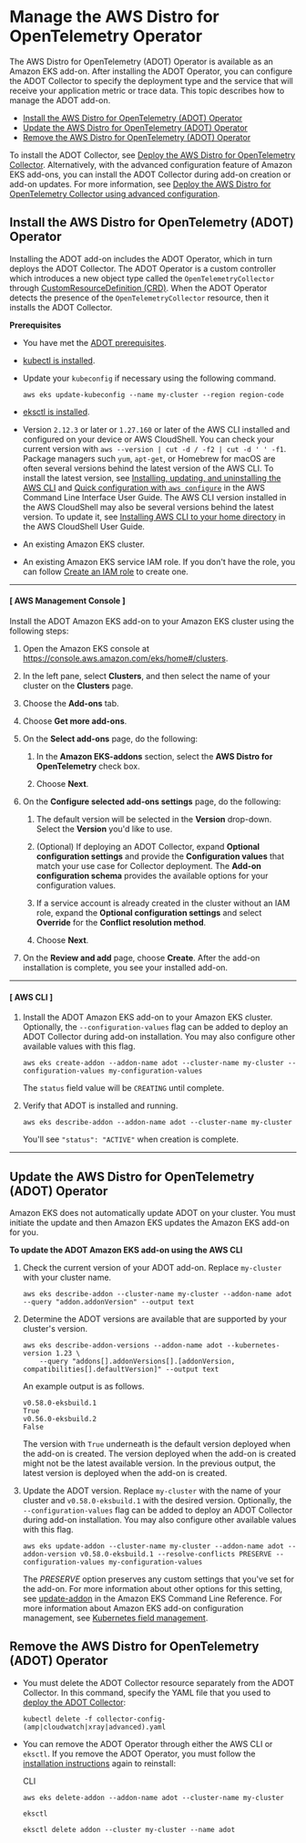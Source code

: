 # Manage the AWS Distro for OpenTelemetry Operator<a name="adot-manage"></a>

The AWS Distro for OpenTelemetry \(ADOT\) Operator is available as an Amazon EKS add\-on\. After installing the ADOT Operator, you can configure the ADOT Collector to specify the deployment type and the service that will receive your application metric or trace data\. This topic describes how to manage the ADOT add\-on\.
+ [Install the AWS Distro for OpenTelemetry \(ADOT\) Operator](#adot-install)
+ [Update the AWS Distro for OpenTelemetry \(ADOT\) Operator](#adot-update)
+ [Remove the AWS Distro for OpenTelemetry \(ADOT\) Operator](#adot-remove)

To install the ADOT Collector, see [Deploy the AWS Distro for OpenTelemetry Collector](deploy-collector.md)\. Alternatively, with the advanced configuration feature of Amazon EKS add\-ons, you can install the ADOT Collector during add\-on creation or add\-on updates\. For more information, see [Deploy the AWS Distro for OpenTelemetry Collector using advanced configuration](deploy-collector-advanced-configuration.md)\.

## Install the AWS Distro for OpenTelemetry \(ADOT\) Operator<a name="adot-install"></a>

Installing the ADOT add\-on includes the ADOT Operator, which in turn deploys the ADOT Collector\. The ADOT Operator is a custom controller which introduces a new object type called the `OpenTelemetryCollector` through [CustomResourceDefinition \(CRD\)](https://kubernetes.io/docs/tasks/extend-kubernetes/custom-resources/custom-resource-definitions/)\. When the ADOT Operator detects the presence of the `OpenTelemetryCollector` resource, then it installs the ADOT Collector\.

**Prerequisites**
+ You have met the [ADOT prerequisites](adot-reqts.md)\.
+ [kubectl is installed](install-kubectl.md)\.
+ Update your `kubeconfig` if necessary using the following command\.

  ```
  aws eks update-kubeconfig --name my-cluster --region region-code
  ```
+ [eksctl is installed](eksctl.md)\.
+ Version `2.12.3` or later or `1.27.160` or later of the AWS CLI installed and configured on your device or AWS CloudShell\. You can check your current version with `aws --version | cut -d / -f2 | cut -d ' ' -f1`\. Package managers such `yum`, `apt-get`, or Homebrew for macOS are often several versions behind the latest version of the AWS CLI\. To install the latest version, see [ Installing, updating, and uninstalling the AWS CLI](https://docs.aws.amazon.com/cli/latest/userguide/cli-chap-install.html) and [Quick configuration with `aws configure`](https://docs.aws.amazon.com/cli/latest/userguide/cli-configure-quickstart.html#cli-configure-quickstart-config) in the AWS Command Line Interface User Guide\. The AWS CLI version installed in the AWS CloudShell may also be several versions behind the latest version\. To update it, see [ Installing AWS CLI to your home directory](https://docs.aws.amazon.com/cloudshell/latest/userguide/vm-specs.html#install-cli-software) in the AWS CloudShell User Guide\.
+ An existing Amazon EKS cluster\.
+ An existing Amazon EKS service IAM role\. If you don't have the role, you can follow [Create an IAM role](adot-iam.md) to create one\.

------
#### [ AWS Management Console ]

Install the ADOT Amazon EKS add\-on to your Amazon EKS cluster using the following steps:

1. Open the Amazon EKS console at [https://console\.aws\.amazon\.com/eks/home\#/clusters](https://console.aws.amazon.com/eks/home#/clusters)\.

1. In the left pane, select **Clusters**, and then select the name of your cluster on the **Clusters** page\.

1. Choose the **Add\-ons** tab\.

1. Choose **Get more add\-ons**\.

1. On the **Select add\-ons** page, do the following:

   1. In the **Amazon EKS\-addons** section, select the **AWS Distro for OpenTelemetry** check box\.

   1. Choose **Next**\.

1. On the **Configure selected add\-ons settings** page, do the following:

   1. The default version will be selected in the **Version** drop\-down\. Select the **Version** you'd like to use\.

   1. \(Optional\) If deploying an ADOT Collector, expand **Optional configuration settings** and provide the **Configuration values** that match your use case for Collector deployment\. The **Add\-on configuration schema** provides the available options for your configuration values\.

   1. If a service account is already created in the cluster without an IAM role, expand the **Optional configuration settings** and select **Override** for the **Conflict resolution method**\.

   1. Choose **Next**\.

1. On the **Review and add** page, choose **Create**\. After the add\-on installation is complete, you see your installed add\-on\.

------
#### [ AWS CLI ]

1. Install the ADOT Amazon EKS add\-on to your Amazon EKS cluster\. Optionally, the `--configuration-values` flag can be added to deploy an ADOT Collector during add\-on installation\. You may also configure other available values with this flag\.

   ```
   aws eks create-addon --addon-name adot --cluster-name my-cluster --configuration-values my-configuration-values
   ```

   The `status` field value will be `CREATING` until complete\.

1. Verify that ADOT is installed and running\.

   ```
   aws eks describe-addon --addon-name adot --cluster-name my-cluster
   ```

   You'll see `"status": "ACTIVE"` when creation is complete\.

------

## Update the AWS Distro for OpenTelemetry \(ADOT\) Operator<a name="adot-update"></a>

Amazon EKS does not automatically update ADOT on your cluster\. You must initiate the update and then Amazon EKS updates the Amazon EKS add\-on for you\. 

**To update the ADOT Amazon EKS add\-on using the AWS CLI**

1. Check the current version of your ADOT add\-on\. Replace `my-cluster` with your cluster name\.

   ```
   aws eks describe-addon --cluster-name my-cluster --addon-name adot --query "addon.addonVersion" --output text
   ```

1. Determine the ADOT versions are available that are supported by your cluster's version\.

   ```
   aws eks describe-addon-versions --addon-name adot --kubernetes-version 1.23 \
       --query "addons[].addonVersions[].[addonVersion, compatibilities[].defaultVersion]" --output text
   ```

   An example output is as follows\.

   ```
   v0.58.0-eksbuild.1
   True
   v0.56.0-eksbuild.2
   False
   ```

   The version with `True` underneath is the default version deployed when the add\-on is created\. The version deployed when the add\-on is created might not be the latest available version\. In the previous output, the latest version is deployed when the add\-on is created\.

1. Update the ADOT version\. Replace `my-cluster` with the name of your cluster and `v0.58.0-eksbuild.1` with the desired version\. Optionally, the `--configuration-values` flag can be added to deploy an ADOT Collector during add\-on installation\. You may also configure other available values with this flag\.

   ```
   aws eks update-addon --cluster-name my-cluster --addon-name adot --addon-version v0.58.0-eksbuild.1 --resolve-conflicts PRESERVE --configuration-values my-configuration-values
   ```

   The *PRESERVE* option preserves any custom settings that you've set for the add\-on\. For more information about other options for this setting, see [update\-addon](https://docs.aws.amazon.com/cli/latest/reference/eks/update-addon.html) in the Amazon EKS Command Line Reference\. For more information about Amazon EKS add\-on configuration management, see [ Kubernetes field management](kubernetes-field-management.md)\.

## Remove the AWS Distro for OpenTelemetry \(ADOT\) Operator<a name="adot-remove"></a>
+ You must delete the ADOT Collector resource separately from the ADOT Collector\. In this command, specify the YAML file that you used to [deploy the ADOT Collector](deploy-collector.md):

  ```
  kubectl delete -f collector-config-(amp|cloudwatch|xray|advanced).yaml
  ```
+ You can remove the ADOT Operator through either the AWS CLI or `eksctl`\. If you remove the ADOT Operator, you must follow the [installation instructions](#adot-install) again to reinstall:

  CLI

  ```
  aws eks delete-addon --addon-name adot --cluster-name my-cluster
  ```

  `eksctl`

  ```
  eksctl delete addon --cluster my-cluster --name adot
  ```